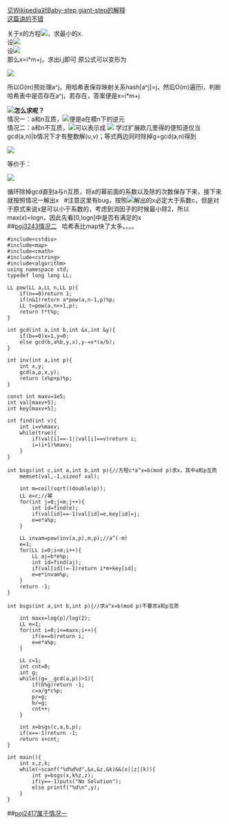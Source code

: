 [见Wikipedia对Baby-step giant-step的解释](https://en.wikipedia.org/wiki/Baby-step_giant-step)  
[这篇讲的不错](http://blog.csdn.net/acm_cxlove/article/details/7832197)  

关于x的方程<img src="http://latex.codecogs.com/svg.latex?a^x\%n=b">，求最小的x.  
设<img src="http://latex.codecogs.com/svg.latex?m=\left%20\lceil%20\sqrt{n}%20\right%20\rceil">  
设<img src="http://latex.codecogs.com/svg.latex?i,j\in%20[0,m)">  
那么x=i*m+j，求出i,j即可  原公式可以变形为  

<img src="http://latex.codecogs.com/svg.latex?a^j=b*(a^{-1})^{m*i}">  

所以O(m)预处理a^j，用哈希表保存映射关系hash[a^j]=j，然后O(m)遍历i，判断哈希表中是否存在a^j，若存在，答案便是x=i*m+j  

**<img src="http://latex.codecogs.com/svg.latex?a^{-1}">怎么求呢？**  
情况一：a和n互质，<img src="http://latex.codecogs.com/svg.latex?a^{-1}">便是a在模n下的逆元  
情况二：a和n不互质，<img src="http://latex.codecogs.com/svg.latex?a^x\%n=b">可以表示成
<img src="http://latex.codecogs.com/svg.latex?a^x*u+n*v=b">  学过扩展欧几里得的便知道仅当gcd(a,n)|b情况下才有整数解(u,v)；等式两边同时除掉g=gcd(a,n)得到  

<img src="http://latex.codecogs.com/svg.latex?\frac{a}{g}*a^{x-1}*u+\frac{n}{g}*v=\frac{b}{g}">  

等价于：  

<img src="http://latex.codecogs.com/svg.latex?\frac{a}{g}*a^{x-1}\%(\frac{n}{g})=\frac{b}{g}">  

循环除掉gcd直到a与n互质，将a的幂前面的系数以及除的次数保存下来，接下来就按照情况一解出x  
#注意这里有bug，按照<img src="http://latex.codecogs.com/svg.latex?c*a^x\%n=b">解出的x必定大于系数c，但是对于原式来说x是可以小于系数的，考虑到消因子的时候最小除2，所以max(x)=logn，因此先看[0,logn]中是否有满足的x  
##[poj3243情况二](http://poj.org/problem?id=3243)  
哈希表比map快了太多。。。。
```
#include<cstdio>
#include<map>
#include<cmath>
#include<cstring>
#include<algorithm>
using namespace std;
typedef long long LL;

LL pow(LL a,LL n,LL p){
    if(n==0)return 1;
    if(n&1)return a*pow(a,n-1,p)%p;
    LL t=pow(a,n>>1,p);
    return t*t%p;
}

int gcd(int a,int b,int &x,int &y){
    if(b==0)x=1,y=0;
    else gcd(b,a%b,y,x),y-=x*(a/b);
}

int inv(int a,int p){
    int x,y;
    gcd(a,p,x,y);
    return (x%p+p)%p;
}

const int maxv=1e5;
int val[maxv+5];
int key[maxv+5];

int find(int v){
    int i=v%maxv;
    while(true){
        if(val[i]==-1||val[i]==v)return i;
        i=(i+1)%maxv;
    }
}

int bsgs(int c,int a,int b,int p){//方程c*a^x=b(mod p)求x，其中a和p互质
    memset(val,-1,sizeof val);

    int m=ceil(sqrt((double)p));
    LL e=c;//幂
    for(int j=0;j<m;j++){
        int id=find(e);
        if(val[id]==-1)val[id]=e,key[id]=j;
        e=e*a%p;
    }

    LL invam=pow(inv(a,p),m,p);//a^(-m)
    e=1;
    for(LL i=0;i<m;i++){
        LL aj=b*e%p;
        int id=find(aj);
        if(val[id]!=-1)return i*m+key[id];
        e=e*invam%p;
    }
    return -1;
}

int bsgs(int a,int b,int p){//求a^x=b(mod p)不要求a和p互质

    int maxx=log(p)/log(2);
    LL e=1;
    for(int i=0;i<=maxx;i++){
        if(e==b)return i;
        e=e*a%p;
    }
    
    LL c=1;
    int cnt=0;
    int g;
    while((g=__gcd(a,p))>1){
        if(b%g)return -1;
        c=a/g*c%p;
        p/=g;
        b/=g;
        cnt++;
    }

    int x=bsgs(c,a,b,p);
    if(x==-1)return -1;
    return x+cnt;
}

int main(){
    int x,z,k;
    while(~scanf("%d%d%d",&x,&z,&k)&&(x||z||k)){
        int y=bsgs(x,k%z,z);
        if(y==-1)puts("No Solution");
        else printf("%d\n",y);
    }
}
```
##[poj2417属于情况一](http://poj.org/problem?id=2417)
